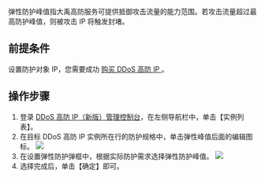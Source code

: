 
弹性防护峰值指大禹高防服务可提供抵御攻击流量的能力范围。若攻击流量超过最高防护峰值，则被攻击 IP 将触发封堵。

## 前提条件
设置防护对象 IP，您需要成功 [购买 DDoS 高防 IP ](https://cloud.tencent.com/document/product/1021/31479) 。

## 操作步骤
1. 登录  [DDoS 高防 IP（新版）管理控制台](https://console.cloud.tencent.com/antiddos-native/package)，在左侧导航栏中，单击【实例列表】。
2. 在目标 DDoS 高防 IP 实例所在行的防护规格中，单击弹性峰值后面的编辑图标。
![](https://main.qcloudimg.com/raw/5fa0b062316514e217dad08f65f1691b.png)
3. 在设置弹性防护弹框中，根据实际防护需求选择弹性防护峰值。
![](https://main.qcloudimg.com/raw/08dcb5f593e30e51c430fbebeb37825e.png)
4. 选择完成后，单击【确定】即可。
